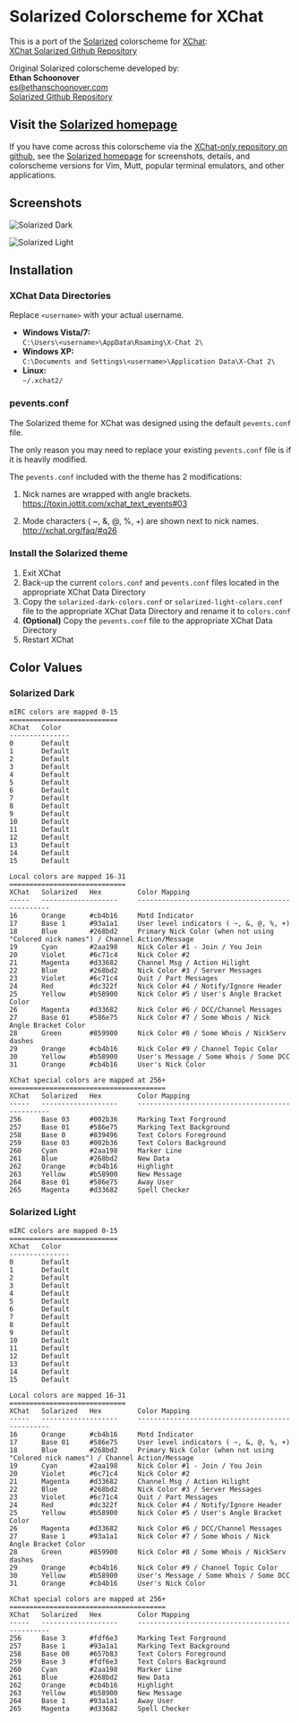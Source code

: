 # Solarized Colorscheme for XChat

This is a port of the [Solarized][solarized-homepage] colorscheme for
[XChat][xchat-homepage]:  
[XChat Solarized Github Repository][xchat-solarized-github]

Original Solarized colorscheme developed by:  
**Ethan Schoonover**  
<es@ethanschoonover.com>  
[Solarized Github Repository][solarized-github]

## Visit the [Solarized homepage][solarized-homepage]

If you have come across this colorscheme via the
[XChat-only repository on github][xchat-solarized-github], see the
[Solarized homepage][solarized-homepage] for screenshots, details, and
colorscheme versions for Vim, Mutt, popular terminal emulators, and other
applications.

[solarized-github]: https://github.com/altercation/solarized
[solarized-homepage]: http://ethanschoonover.com/solarized
[xchat-solarized-github]: https://github.com/jtmohr/xchat-colors-solarized
[xchat-homepage]: http://xchat.org/

## Screenshots
![Solarized Dark](https://cloud.githubusercontent.com/assets/71906/23186159/c3e739a8-f84b-11e6-8394-f5a05bf201d5.png)

![Solarized Light](https://cloud.githubusercontent.com/assets/71906/23185987/01a49778-f84b-11e6-8b44-72293ad86097.png)


## Installation

### XChat Data Directories
Replace `<username>` with your actual username.

* **Windows Vista/7:**  
`C:\Users\<username>\AppData\Roaming\X-Chat 2\`
* **Windows XP:**  
`C:\Documents and Settings\<username>\Application Data\X-Chat 2\`
* **Linux:**  
`~/.xchat2/`

### pevents.conf
The Solarized theme for XChat was designed using the default `pevents.conf`
file.

The only reason you may need to replace your existing `pevents.conf` file is if
it is heavily modified.

The `pevents.conf` included with the theme has 2 modifications:

1. Nick names are wrapped with angle brackets.  
https://toxin.jottit.com/xchat_text_events#03

1. Mode characters ( ~, &, @, %, +) are shown next to nick names.  
http://xchat.org/faq/#q26

### Install the Solarized theme
1. Exit XChat
1. Back-up the current `colors.conf` and `pevents.conf` files located in
   the appropriate XChat Data Directory
1. Copy the `solarized-dark-colors.conf` or `solarized-light-colors.conf` file
   to the appropriate XChat Data Directory and rename it to `colors.conf`
1. **(Optional)** Copy the `pevents.conf` file to the appropriate XChat Data
   Directory
1. Restart XChat

## Color Values

### Solarized Dark
    mIRC colors are mapped 0-15
    ===========================
    XChat   Color
    ---------------
    0       Default
    1       Default
    2       Default
    3       Default
    4       Default
    5       Default
    6       Default
    7       Default
    8       Default
    9       Default
    10      Default
    11      Default
    12      Default
    13      Default
    14      Default
    15      Default

    Local colors are mapped 16-31
    =============================
    XChat   Solarized   Hex         Color Mapping
    -----   -------------------     ------------------------------------------------
    16      Orange      #cb4b16     Motd Indicator
    17      Base 1      #93a1a1     User level indicators ( ~, &, @, %, +)
    18      Blue        #268bd2     Primary Nick Color (when not using "Colored nick names") / Channel Action/Message
    19      Cyan        #2aa198     Nick Color #1 - Join / You Join
    20      Violet      #6c71c4     Nick Color #2
    21      Magenta     #d33682     Channel Msg / Action Hilight
    22      Blue        #268bd2     Nick Color #3 / Server Messages
    23      Violet      #6c71c4     Quit / Part Messages
    24      Red         #dc322f     Nick Color #4 / Notify/Ignore Header
    25      Yellow      #b58900     Nick Color #5 / User's Angle Bracket Color
    26      Magenta     #d33682     Nick Color #6 / DCC/Channel Messages
    27      Base 01     #586e75     Nick Color #7 / Some Whois / Nick Angle Bracket Color
    28      Green       #859900     Nick Color #8 / Some Whois / NickServ dashes
    29      Orange      #cb4b16     Nick Color #9 / Channel Topic Color
    30      Yellow      #b58900     User's Message / Some Whois / Some DCC
    31      Orange      #cb4b16     User's Nick Color

    XChat special colors are mapped at 256+
    =======================================
    XChat   Solarized   Hex         Color Mapping
    -----   -------------------     ------------------------------------------------
    256     Base 03     #002b36     Marking Text Forground
    257     Base 01     #586e75     Marking Text Background
    258     Base 0      #839496     Text Colors Foreground
    259     Base 03     #002b36     Text Colors Background
    260     Cyan        #2aa198     Marker Line
    261     Blue        #268bd2     New Data
    262     Orange      #cb4b16     Highlight
    263     Yellow      #b58900     New Message
    264     Base 01     #586e75     Away User
    265     Magenta     #d33682     Spell Checker

### Solarized Light
    mIRC colors are mapped 0-15
    ===========================
    XChat   Color
    ---------------
    0       Default
    1       Default
    2       Default
    3       Default
    4       Default
    5       Default
    6       Default
    7       Default
    8       Default
    9       Default
    10      Default
    11      Default
    12      Default
    13      Default
    14      Default
    15      Default

    Local colors are mapped 16-31
    =============================
    XChat   Solarized   Hex         Color Mapping
    -----   -------------------     ------------------------------------------------
    16      Orange      #cb4b16     Motd Indicator
    17      Base 01     #586e75     User level indicators ( ~, &, @, %, +)
    18      Blue        #268bd2     Primary Nick Color (when not using "Colored nick names") / Channel Action/Message
    19      Cyan        #2aa198     Nick Color #1 - Join / You Join
    20      Violet      #6c71c4     Nick Color #2
    21      Magenta     #d33682     Channel Msg / Action Hilight
    22      Blue        #268bd2     Nick Color #3 / Server Messages
    23      Violet      #6c71c4     Quit / Part Messages
    24      Red         #dc322f     Nick Color #4 / Notify/Ignore Header
    25      Yellow      #b58900     Nick Color #5 / User's Angle Bracket Color
    26      Magenta     #d33682     Nick Color #6 / DCC/Channel Messages
    27      Base 1      #93a1a1     Nick Color #7 / Some Whois / Nick Angle Bracket Color
    28      Green       #859900     Nick Color #8 / Some Whois / NickServ dashes
    29      Orange      #cb4b16     Nick Color #9 / Channel Topic Color
    30      Yellow      #b58900     User's Message / Some Whois / Some DCC
    31      Orange      #cb4b16     User's Nick Color

    XChat special colors are mapped at 256+
    =======================================
    XChat   Solarized   Hex         Color Mapping
    -----   -------------------     ------------------------------------------------
    256     Base 3      #fdf6e3     Marking Text Forground
    257     Base 1      #93a1a1     Marking Text Background
    258     Base 00     #657b83     Text Colors Foreground
    259     Base 3      #fdf6e3     Text Colors Background
    260     Cyan        #2aa198     Marker Line
    261     Blue        #268bd2     New Data
    262     Orange      #cb4b16     Highlight
    263     Yellow      #b58900     New Message
    264     Base 1      #93a1a1     Away User
    265     Magenta     #d33682     Spell Checker

